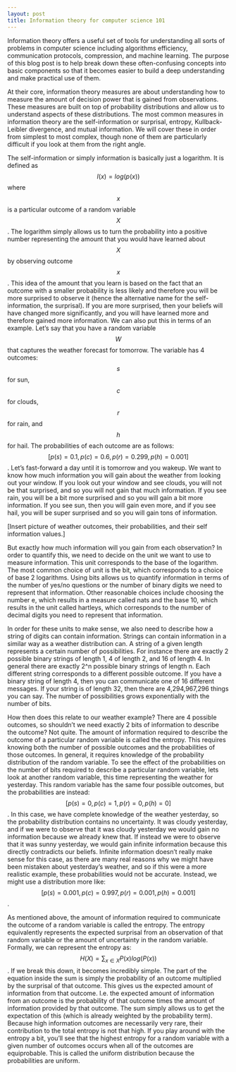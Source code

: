 ```yaml
---
layout: post
title: Information theory for computer science 101
---
```



Information theory offers a useful set of tools for understanding all sorts of problems in computer science including algorithms efficiency, communication protocols, compression, and machine learning. The purpose of this blog post is to help break down these often-confusing concepts into basic components so that it becomes easier to build a deep understanding and make practical use of them.

At their core, information theory measures are about understanding how to measure the amount of decision power that is gained from observations. These measures are built on top of probability distributions and allow us to understand aspects of these distributions. The most common measures in information theory are the self-information or surprisal, entropy, Kullback-Leibler divergence, and mutual information. We will cover these in order from simplest to most complex, though none of them are particularly difficult if you look at them from the right angle.

The self-information or simply information is basically just a logarithm. It is defined as $$I(x) = log(p(x))$$ where $$x$$ is a particular outcome of a random variable $$X$$. The logarithm simply allows us to turn the probability into a positive number representing the amount that you would have learned about $$X$$ by observing outcome $$x$$. This idea of the amount that you learn is based on the fact that an outcome with a smaller probability is less likely and therefore you will be more surprised to observe it (hence the alternative name for the self-information, the surprisal). If you are more surprised, then your beliefs will have changed more significantly, and you will have learned more and therefore gained more information. We can also put this in terms of an example. Let’s say that you have a random variable $$W$$ that captures the weather forecast for tomorrow. The variable has 4 outcomes: $$s$$ for sun, $$c$$ for clouds, $$r$$ for rain, and $$h$$ for hail. The probabilities of each outcome are as follows: $$[p(s)=0.1, p(c)=0.6, p(r)=0.299, p(h)=0.001]$$. Let’s fast-forward a day until it is tomorrow and you wakeup. We want to know how much information you will gain about the weather from looking out your window. If you look out your window and see clouds, you will not be that surprised, and so you will not gain that much information. If you see rain, you will be a bit more surprised and so you will gain a bit more information. If you see sun, then you will gain even more, and if you see hail, you will be super surprised and so you will gain tons of information. 

[Insert picture of weather outcomes, their probabilities, and their self information values.]

But exactly how much information will you gain from each observation? In order to quantify this, we need to decide on the unit we want to use to measure information. This unit corresponds to the base of the logarithm. The most common choice of unit is the bit, which corresponds to a choice of base 2 logarithms. Using bits allows us to quantify information in terms of the number of yes/no questions or the number of binary digits we need to represent that information. Other reasonable choices include choosing the number e, which results in a measure called nats and the base 10, which results in the unit called hartleys, which corresponds to the number of decimal digits you need to represent that information. 

In order for these units to make sense, we also need to describe how a string of digits can contain information. Strings can contain information in a similar way as a weather distribution can. A string of a given length represents a certain number of possibilities. For instance there are exactly 2 possible binary strings of length 1, 4 of length 2, and 16 of length 4. In general there are exactly 2^n possible binary strings of length n. Each different string corresponds to a different possible outcome. If you have a binary string of length 4, then you can communicate one of 16 different messages. If your string is of length 32, then there are 4,294,967,296 things you can say. The number of possibilities grows exponentially with the number of bits.

How then does this relate to our weather example? There are 4 possible outcomes, so shouldn’t we need exactly 2 bits of information to describe the outcome? Not quite. The amount of information required to describe the outcome of a particular random variable is called the entropy. This requires knowing both the number of possible outcomes and the probabilities of those outcomes. In general, it requires knowledge of the probability distribution of the random variable. To see the effect of the probabilities on the number of bits required to describe a particular random variable, lets look at another random variable, this time representing the weather for yesterday. This random variable has the same four possible outcomes, but the probabilities are instead: $$[p(s)=0, p(c)=1, p(r)=0, p(h)=0]$$. In this case, we have complete knowledge of the weather yesterday, so the probability distribution contains no uncertainty. It was cloudy yesterday, and if we were to observe that it was cloudy yesterday we would gain no information because we already knew that. If instead we were to observe that it was sunny yesterday, we would gain infinite information because this directly contradicts our beliefs. Infinite information doesn’t really make sense for this case, as there are many real reasons why we might have been mistaken about yesterday’s weather, and so if this were a more realistic example, these probabilities would not be accurate. Instead, we might use a distribution more like: $$[p(s)=0.001, p(c)=0.997, p(r)=0.001, p(h)=0.001]$$.

As mentioned above, the amount of information required to communicate the outcome of a random variable is called the entropy. The entropy equivalently represents the expected surprisal from an observation of that random variable or the amount of uncertainty in the random variable. Formally, we can represent the entropy as: $$H(X)=\sum_{x\in X}{P(x)log(P(x)})$$
. If we break this down, it becomes incredibly simple. The part of the equation inside the sum is simply the probability of an outcome multiplied by the surprisal of that outcome. This gives us the expected amount of information from that outcome. I.e. the expected amount of information from an outcome is the probability of that outcome times the amount of information provided by that outcome. The sum simply allows us to get the expectation of this (which is already weighted by the probability term). Because high information outcomes are necessarily very rare, their contribution to the total entropy is not that high. If you play around with the entropy a bit, you’ll see that the highest entropy for a random variable with a given number of outcomes occurs when all of the outcomes are equiprobable. This is called the uniform distribution because the probabilities are uniform. 
